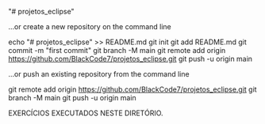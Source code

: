 "# projetos_eclipse" 

…or create a new repository on the command line

echo "# projetos_eclipse" >> README.md
git init
git add README.md
git commit -m "first commit"
git branch -M main
git remote add origin https://github.com/BlackCode7/projetos_eclipse.git
git push -u origin main

…or push an existing repository from the command line

git remote add origin https://github.com/BlackCode7/projetos_eclipse.git
git branch -M main
git push -u origin main

EXERCÍCIOS EXECUTADOS NESTE DIRETÓRIO.